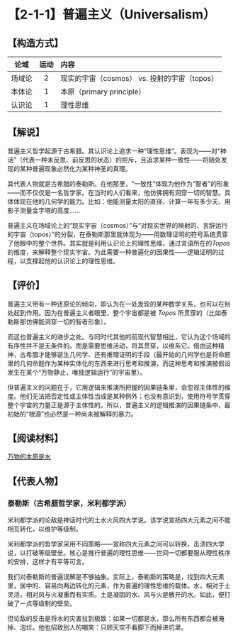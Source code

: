 # 【2-1-1】普遍主义（Universalism）
## 【构造方式】
|  论域  | 运动 | 内容                                         |
| :----: | :--: | :------------------------------------------- |
| 场域论 |  2   | 现实的宇宙（cosmos） vs. 投射的宇宙（topos） |
| 本体论 |  1   | 本原（primary principle）                    |
| 认识论 |  1   | 理性思维                                     |

## 【解说】

普遍主义哲学起源于古希腊。其认识论上追求一种“理性思维”。表现为——对“神话”（代表一种未反思、前反思的状态）的拒斥，且追求某种一致性——将随处发现的某种普遍现象必然化为某种神圣的真理。

其代表人物就是古希腊的泰勒斯。在他那里，“一致性”体现为他作为“智者”的形象——而不仅仅是一名哲学家。在当时的人们看来，他仿佛拥有洞穿一切的智慧。具体体现在他的几何学的能力。比如：他能测量太阳的直径、计算一年有多少天、用影子测量金字塔的高度……

普遍主义在场域论上的“现实宇宙（cosmos）”与“对现实世界的映射的、言辞运行的宇宙（topos）”的分裂，在泰勒斯那里就体现为——用数理证明的符号系统贯穿了他眼中的整个世界。其实就是利用认识论上的理性思维，通过言语所在的*Topos*的维度，来解释整个现实宇宙。为此需要一种普遍化的因果性——逻辑证明的过程，以支撑起他的认识论上的理性思维。

## 【评价】

普遍主义带有一种还原论的倾向，即认为在一处发现的某种数学关系，也可以在别处起到作用。因为在普遍主义者眼里，整个宇宙都是被 *Topos* 所贯穿的（比如泰勒斯那仿佛能洞穿一切的智者形象）。

而这也普遍主义的进步之处。与同时代其他的前现代智慧相比，它认为这个场域的有序性并不是无条件的。而是需要思维活动，将其贯穿，以维系它。借由这种精神，古希腊才能够诞生几何学、还有推理证明的手段（最开始的几何学也是将命题里的几何命题作为某种实体化的东西来进行思考和推演，而这种思考和推演被假设发生在某个“万物静止，唯独逻辑运行”的宇宙里）。

但普遍主义的问题在于，它用逻辑来推演所把握的因果链条里，会忽视主体性的维度。他们无法把否定性或主体性当成是某种例外；也没有意识到，使用符号学贯穿整个宇宙的力量正是源于主体性的。所以，普遍主义的逻辑推演的因果链条中，最初始的“根源”也必然是一种尚未被解释的暴力。

## 【阅读材料】

[万物的本原是水](./ext1.md#万物的本原是水)

## 【代表人物】

### 泰勒斯（古希腊哲学家，米利都学派）

米利都学派的论敌是神话时代的土水火风四大学说。该学说宣扬四大元素之间不能相互转化，以维护等级制。

米利都学派的哲学家采用不同策略——宣称四大元素之间可以转换，击溃四大学说，以打破等级壁垒。核心是推行普遍的理性思维——世间一切都要服从理性秩序的安排，这样才有平等可言。

我们对泰勒斯的普遍误解是不够抽象。实际上，泰勒斯的策略是，找到四大元素里，居中的、容易向两边转化的元素，作为普遍的理性思维的载体。水，相对于土灵活，相对风与火凝重而有实质。土是凝固的水、风与火是散开的水。如此，便打破了一点等级制的壁垒。

但论敌的反击是将水的灾害拉到极致：如果一切都是水，那么所有东西都会被淹掉、泡烂。他也招致别人的嘲笑：只顾天空不看脚下而掉进坑里。
